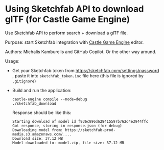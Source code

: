 # Using Sketchfab API to download glTF (for Castle Game Engine)

Use Sketchfab API to perform search + download a glTF file.

Purpose: start Sketchfab integration with [Castle Game Engine](https://castle-engine.io/) editor.

Authors: Michalis Kamburelis and GitHub Copilot. Or the other way around.

Usage:

* Get your Sketchfab token from https://sketchfab.com/settings/password , paste it into `sketchfab_token.inc` file here (this file is ignored by `.gitignore`)

* Build and run the application:

    ```
    castle-engine compile --mode=debug
    ./sketchfab_download
    ```

    Response should be like this:

    ```
    Starting download of model id f936c896d628415597b762d4e3944ffc
    Got response, storing in response.json (for debug)
    Downloading model from: https://sketchfab-prod-media.s3.amazonaws.com/....
    Download size: 37.12 MB
    Model downloaded to: model.zip, file size: 37.12 MB
    ```